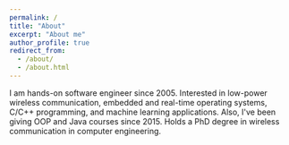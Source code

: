 ```yaml
---
permalink: /
title: "About"
excerpt: "About me"
author_profile: true
redirect_from: 
  - /about/
  - /about.html
---
```


I am hands-on software engineer since 2005. Interested in low-power wireless communication, embedded and real-time operating systems, C/C++ programming, and machine learning applications. Also, I've been giving OOP and Java courses since 2015. Holds a PhD degree in wireless communication in computer engineering.

